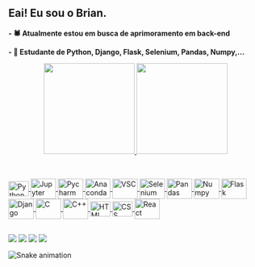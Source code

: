 ## Eai! Eu sou o Brian.

**- 🕷 Atualmente estou em busca de aprimoramento em back-end**

**- 🌱 Estudante de Python, Django, Flask, Selenium, Pandas, Numpy,...**

<div align="center">
  <a href="https://github.com/BrianCosta2004">
  <img height="180em" src="https://github-readme-stats.vercel.app/api/top-langs/?username=BrianCosta2004&layout=compact&langs_count=7&theme=dracula"/>
  <img height="180em" src="https://github-readme-stats.vercel.app/api?username=BrianCosta2004&show_icons=true&theme=dracula&include_all_commits=true&count_private=true"/>
</div>
  
##
  
<div style="display: inline_block"><br>
  <img align="center" alt="Python" height="30" width="40" src="https://cdn.jsdelivr.net/gh/devicons/devicon/icons/python/python-original.svg" />
  <img align="center" alt="Jupyter" height="40" width="50" src="https://cdn.jsdelivr.net/gh/devicons/devicon/icons/jupyter/jupyter-original-wordmark.svg" />
  <img align="center" alt="Pycharm" height="40" width="50" src="https://cdn.jsdelivr.net/gh/devicons/devicon/icons/pycharm/pycharm-original.svg" />
  <img align="center" alt="Anaconda" height="40" width="50" src="https://cdn.jsdelivr.net/gh/devicons/devicon/icons/anaconda/anaconda-original.svg" />
  <img align="center" alt="VSC" height="40" width="50" src="https://cdn.jsdelivr.net/gh/devicons/devicon/icons/vscode/vscode-original.svg" />
  <img align="center" alt="Selenium" height="40" width="50" src="https://cdn.jsdelivr.net/gh/devicons/devicon/icons/selenium/selenium-original.svg" />
  <img align="center" alt="Pandas" height="40" width="50" src="https://cdn.jsdelivr.net/gh/devicons/devicon/icons/pandas/pandas-original.svg" />
  <img align="center" alt="Numpy" height="40" width="50" src="https://cdn.jsdelivr.net/gh/devicons/devicon/icons/numpy/numpy-original.svg" />
  <img align="center" alt="Flask" height="40" width="50" src="https://cdn.jsdelivr.net/gh/devicons/devicon/icons/flask/flask-original.svg" />
  <img align="center" alt="Django" height="40" width="50" src="https://cdn.jsdelivr.net/gh/devicons/devicon/icons/django/django-plain.svg" />
  <img align="center" alt="C" height="40" width="50" src="https://cdn.jsdelivr.net/gh/devicons/devicon/icons/c/c-original.svg" />
  <img align="center" alt="C++" height="40" width="50" src="https://cdn.jsdelivr.net/gh/devicons/devicon/icons/cplusplus/cplusplus-original.svg" />
   <img align="center" alt="HTML" height="30" width="40" src="https://cdn.jsdelivr.net/gh/devicons/devicon/icons/html5/html5-plain.svg">
  <img align="center" alt="CSS" height="30" width="40" src="https://cdn.jsdelivr.net/gh/devicons/devicon/icons/css3/css3-plain.svg">
  <img align="center" alt="React" height="40" width="50" src="https://cdn.jsdelivr.net/gh/devicons/devicon/icons/react/react-original.svg" />
 </div>
         
##

<div>
  <a href="https://www.instagram.com/briancosta2004/" target="_blank"><img src="https://img.shields.io/badge/-Instagram-%23E4405F?style=for-the-badge&logo=instagram&logoColor=white" target="_blank"></a> 
  <a href = "mailto:brianhcosta@gmail.com"><img src="https://img.shields.io/badge/-Gmail-%23333?style=for-the-badge&logo=gmail&logoColor=white" target="_blank"></a>
  <a href="https://www.linkedin.com/in/brian-costa-a39b34217/" target="_blank"><img src="https://img.shields.io/badge/-LinkedIn-%230077B5?style=for-the-badge&logo=linkedin&logoColor=white" target="_blank"></a> 
  <a href="https://steamcommunity.com/profiles/76561198812622877/" target="_blank"><img src="https://img.shields.io/badge/Steam-000000?style=for-the-badge&logo=steam&logoColor=white" target="_blank"></a>
  </div>
  
  ![Snake animation](https://github.com/BrianCosta2004/BrianCosta2004/blob/output/github-contribution-grid-snake.svg)

